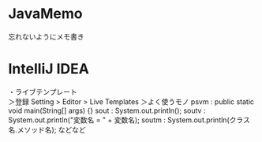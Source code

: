 # JavaMemo
忘れないようにメモ書き

# IntelliJ IDEA
・ライブテンプレート<br />
＞登録
Setting > Editor > Live Templates
＞よく使うモノ
psvm : public static void main(String[] args) {}
sout : System.out.println();
soutv : System.out.println("変数名 = " + 変数名);
soutm : System.out.println(クラス名.メソッド名);
などなど
